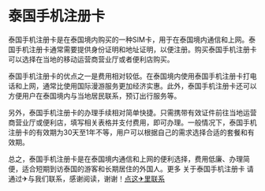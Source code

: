 # 泰国手机注册卡

泰国手机注册卡是在泰国境内购买的一种SIM卡，用于在泰国境内通信和上网。泰国手机注册卡通常需要提供身份证明和地址证明，以便注册。购买泰国手机注册卡可以选择在当地的移动运营商营业厅或者便利店购买。

泰国手机注册卡的优点之一是费用相对较低。在泰国境内使用泰国手机注册卡打电话和上网，通常比使用国际漫游服务更加经济实惠。此外，泰国手机注册卡还可以方便用户在泰国境内与当地居民联系，预订出行服务等。

另外，泰国手机注册卡的办理手续相对简单快捷。只需携带有效证件前往当地运营商营业厅或便利店，填写相关表格并支付费用，即可办理。一般情况下，泰国手机注册卡的有效期为30天至1年不等，用户可以根据自己的需求选择合适的套餐和有效期。

总之，泰国手机注册卡是在泰国境内通信和上网的便利选择，费用低廉、办理简便，适合短期到访泰国的游客和长期居住的外国人。更多 关于泰国手机注册卡 请通过✈与我们联系，感谢阅读，谢谢！[点这✈里联系](https://d.k02.cc)
